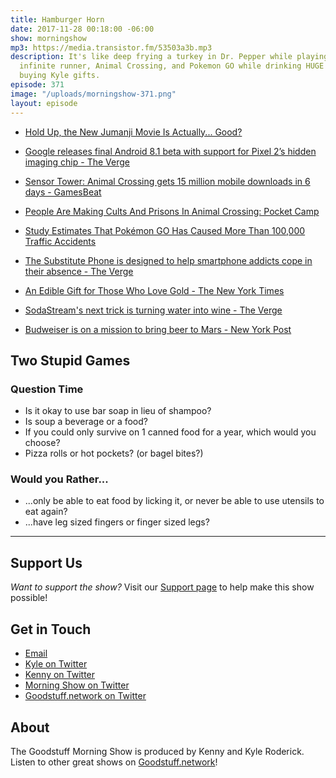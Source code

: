 ```yaml
---
title: Hamburger Horn
date: 2017-11-28 00:18:00 -06:00
show: morningshow
mp3: https://media.transistor.fm/53503a3b.mp3
description: It's like deep frying a turkey in Dr. Pepper while playing the Jumanji
  infinite runner, Animal Crossing, and Pokemon GO while drinking HUGE BUBBLES and
  buying Kyle gifts.
episode: 371
image: "/uploads/morningshow-371.png"
layout: episode
---
```


* [Hold Up, the New Jumanji Movie Is Actually... Good?](https://io9.gizmodo.com/hold-up-the-new-jumanji-movie-is-actually-good-1820763770)

* [Google releases final Android 8.1 beta with support for Pixel 2’s hidden imaging chip - The Verge](https://www.theverge.com/circuitbreaker/2017/11/27/16706236/android-oreo-update-final-beta-releases-pixel-visual-core)

* [Sensor Tower: Animal Crossing gets 15 million mobile downloads in 6 days - GamesBeat](https://venturebeat.com/2017/11/27/sensor-tower-animal-crossing-gets-15-million-mobile-downloads-in-6-days/)

* [People Are Making Cults And Prisons In Animal Crossing: Pocket Camp](https://kotaku.com/people-are-making-cults-and-prisons-in-animal-crossing-1820767816)

* [Study Estimates That Pokémon GO Has Caused More Than 100,000 Traffic Accidents](https://gizmodo.com/study-estimates-that-pokemon-go-has-caused-more-than-10-1820776908)

* [The Substitute Phone is designed to help smartphone addicts cope in their absence - The Verge](https://www.theverge.com/2017/11/26/16701950/substitute-phoneklemens-schillinger-smartphone-addiction)

* [An Edible Gift for Those Who Love Gold - The New York Times](https://www.nytimes.com/2017/11/27/dining/laduree-macaron-gold-bergdorf-goodman.html?_r=0)

* [SodaStream's next trick is turning water into wine - The Verge](https://www.theverge.com/circuitbreaker/2017/11/27/16705484/sodastream-sparkling-gold-mix-wine-seltzer-water)

* [Budweiser is on a mission to bring beer to Mars - New York Post](https://nypost.com/2017/11/27/budweiser-is-on-a-mission-to-bring-beer-to-mars/)

## Two Stupid Games
### Question Time
- Is it okay to use bar soap in lieu of shampoo?
- Is soup a beverage or a food?
- If you could only survive on 1 canned food for a year, which would you choose?
- Pizza rolls or hot pockets? (or bagel bites?)

### Would you Rather...
- ...only be able to eat food by licking it, or never be able to use utensils to eat again?
- ...have leg sized fingers or finger sized legs?

---

## Support Us
*Want to support the show?* Visit our [Support page](https://goodstuff.network/support) to help make this show possible!

## Get in Touch
* [Email](mailto:kyle@goodstuff.network)
* [Kyle on Twitter](http://twitter.com/dogburps)
* [Kenny on Twitter](http://twitter.com/pizzarobotics)
* [Morning Show on Twitter](http://twitter.com/morningshowam)
* [Goodstuff.network on Twitter](http://twitter.com/goodstufffm)

## About
The Goodstuff Morning Show is produced by Kenny and Kyle Roderick. Listen to other great shows on [Goodstuff.network](http://goodstuff.network/shows)!
